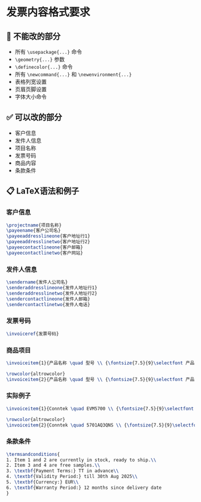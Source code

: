 # 发票内容格式要求

## 🚫 不能改的部分
- 所有 `\usepackage{...}` 命令
- `\geometry{...}` 参数
- `\definecolor{...}` 命令
- 所有 `\newcommand{...}` 和 `\newenvironment{...}`
- 表格列宽设置
- 页眉页脚设置
- 字体大小命令

## ✅ 可以改的部分
- 客户信息
- 发件人信息
- 项目名称
- 发票号码
- 商品内容
- 条款条件

## 📋 LaTeX语法和例子

### 客户信息
```latex
\projectname{项目名称}
\payeename{客户公司名}
\payeeaddresslineone{客户地址行1}
\payeeaddresslinetwo{客户地址行2}
\payeecontactlineone{客户邮箱}
\payeecontactlinetwo{客户网站}
```

### 发件人信息
```latex
\sendername{发件人公司名}
\senderaddresslineone{发件人地址行1}
\senderaddresslinetwo{发件人地址行2}
\sendercontactlineone{发件人邮箱}
\sendercontactlinetwo{发件人电话}
```

### 发票号码
```latex
\invoiceref{发票号码}
```

### 商品项目
```latex
\invoiceitem{1}{产品名称 \quad 型号 \\ {\fontsize{7.5}{9}\selectfont 产品详细描述 \\ Unit: 单位 \quad L/T: 交期状态}}{数量}{单价}

\rowcolor{altrowcolor}
\invoiceitem{2}{产品名称 \quad 型号 \\ {\fontsize{7.5}{9}\selectfont 产品详细描述 \\ Unit: 单位 \quad L/T: 交期状态}}{数量}{单价}
```

### 实际例子
```latex
\invoiceitem{1}{Conntek \quad EVM5700 \\ {\fontsize{7.5}{9}\selectfont EVM for Low Power, High Precision \\ Unit: SET \quad L/T: In Stock}}{1}{118.80}

\rowcolor{altrowcolor}
\invoiceitem{2}{Conntek \quad 5701AQ3QNS \\ {\fontsize{7.5}{9}\selectfont 3D Hal sensor IC, consumer grade, QFN3x3-16L \\ Unit: PCS \quad L/T: In Stock}}{5}{0.55}
```

### 条款条件
```latex
\termsandconditions{
1. Item 1 and 2 are currently in stock, ready to ship.\\
2. Item 3 and 4 are free samples.\\
3. \textbf{Payment Terms:} TT in advance\\
4. \textbf{Validity Period:} till 30th Aug 2025\\
5. \textbf{Currency:} EUR\\
6. \textbf{Warranty Period:} 12 months since delivery date
}
```
